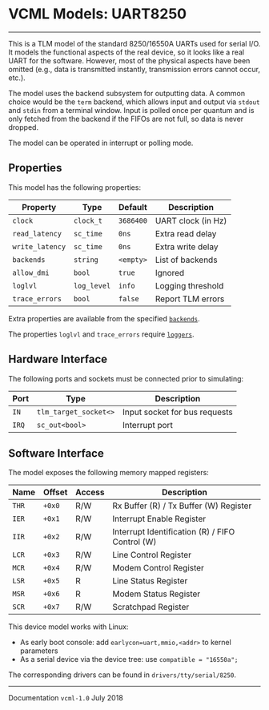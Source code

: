 # VCML Models: UART8250
----

This is a TLM model of the standard 8250/16550A UARTs used for serial I/O. It
models the functional aspects of the real device, so it looks like a real UART
for the software. However, most of the physical aspects have been omitted
(e.g., data is transmitted instantly, transmission errors cannot occur, etc.).

The model uses the backend subsystem for outputting data. A common choice would
be the `term` backend, which allows input and output via `stdout` and `stdin`
from a terminal window. Input is polled once per quantum and is only fetched
from the backend if the FIFOs are not full, so data is never dropped.

The model can be operated in interrupt or polling mode.

## Properties
This model has the following properties:

| Property        | Type        | Default   | Description        |
| --------------- | ---------   | ----------| ------------------ |
| `clock`         | `clock_t`   | `3686400` | UART clock (in Hz) |
| `read_latency`  | `sc_time`   | `0ns`     | Extra read delay   |
| `write_latency` | `sc_time`   | `0ns`     | Extra write delay  |
| `backends`      | `string`    | `<empty>` | List of backends   |
| `allow_dmi`     | `bool`      | `true`    | Ignored            |
| `loglvl`        | `log_level` | `info`    | Logging threshold  |
| `trace_errors`  | `bool`      | `false`   | Report TLM errors  |

Extra properties are available from the specified [`backends`](../backends.md).

The properties `loglvl` and `trace_errors` require [`loggers`](../logging.md).

## Hardware Interface

The following ports and sockets must be connected prior to simulating:

| Port  | Type                  | Description                   |
| ----- | --------------------- | ----------------------------- |
| `IN`  | `tlm_target_socket<>` | Input socket for bus requests |
| `IRQ` | `sc_out<bool>`        | Interrupt port                |

## Software Interface

The model exposes the following memory mapped registers:

| Name  | Offset | Access | Description                                     |
| ----- | ------ | ------ | ----------------------------------------------- |
| `THR` | `+0x0` |  R/W   | Rx Buffer (R) / Tx Buffer (W) Register          |
| `IER` | `+0x1` |  R/W   | Interrupt Enable Register                       |
| `IIR` | `+0x2` |  R/W   | Interrupt Identification (R) / FIFO Control (W) |
| `LCR` | `+0x3` |  R/W   | Line Control Register                           |
| `MCR` | `+0x4` |  R/W   | Modem Control Register                          |
| `LSR` | `+0x5` |  R     | Line Status Register                            |
| `MSR` | `+0x6` |  R     | Modem Status Register                           |
| `SCR` | `+0x7` |  R/W   | Scratchpad Register                             |

This device model works with Linux:

* As early boot console: add `earlycon=uart,mmio,<addr>` to kernel parameters
* As a serial device via the device tree: use `compatible = "16550a";`

The corresponding drivers can be found in `drivers/tty/serial/8250`.

----
Documentation `vcml-1.0` July 2018
